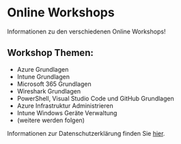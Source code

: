 # Online Workshops
Informationen zu den verschiedenen Online Workshops!

## Workshop Themen:
- Azure Grundlagen
- Intune Grundlagen
- Microsoft 365 Grundlagen
- Wireshark Grundlagen
- PowerShell, Visual Studio Code und GitHub Grundlagen
- Azure Infrastruktur Administrieren
- Intune Windows Geräte Verwaltung
- (weitere werden folgen)


Informationen zur Datenschutzerklärung finden Sie [hier](http://www.winsolution.ch).